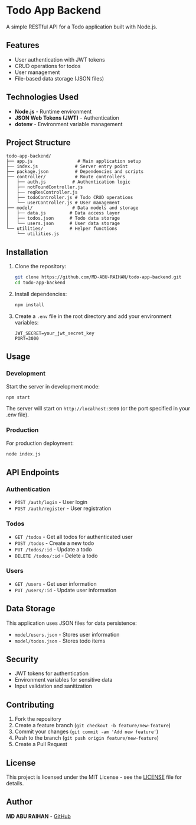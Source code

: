 # Todo App Backend

A simple RESTful API for a Todo application built with Node.js.

## Features

- User authentication with JWT tokens
- CRUD operations for todos
- User management
- File-based data storage (JSON files)

## Technologies Used

- **Node.js** - Runtime environment
- **JSON Web Tokens (JWT)** - Authentication
- **dotenv** - Environment variable management

## Project Structure

```
todo-app-backend/
├── app.js                 # Main application setup
├── index.js              # Server entry point
├── package.json          # Dependencies and scripts
├── controller/           # Route controllers
│   ├── auth.js          # Authentication logic
│   ├── notFoundController.js
│   ├── reqResController.js
│   ├── todoController.js # Todo CRUD operations
│   └── userController.js # User management
├── model/               # Data models and storage
│   ├── data.js         # Data access layer
│   ├── todos.json      # Todo data storage
│   └── users.json      # User data storage
└── utilities/          # Helper functions
    └── utilities.js
```

## Installation

1. Clone the repository:
   ```bash
   git clone https://github.com/MD-ABU-RAIHAN/todo-app-backend.git
   cd todo-app-backend
   ```

2. Install dependencies:
   ```bash
   npm install
   ```

3. Create a `.env` file in the root directory and add your environment variables:
   ```
   JWT_SECRET=your_jwt_secret_key
   PORT=3000
   ```

## Usage

### Development
Start the server in development mode:
```bash
npm start
```

The server will start on `http://localhost:3000` (or the port specified in your .env file).

### Production
For production deployment:
```bash
node index.js
```

## API Endpoints

### Authentication
- `POST /auth/login` - User login
- `POST /auth/register` - User registration

### Todos
- `GET /todos` - Get all todos for authenticated user
- `POST /todos` - Create a new todo
- `PUT /todos/:id` - Update a todo
- `DELETE /todos/:id` - Delete a todo

### Users
- `GET /users` - Get user information
- `PUT /users/:id` - Update user information

## Data Storage

This application uses JSON files for data persistence:
- `model/users.json` - Stores user information
- `model/todos.json` - Stores todo items

## Security

- JWT tokens for authentication
- Environment variables for sensitive data
- Input validation and sanitization

## Contributing

1. Fork the repository
2. Create a feature branch (`git checkout -b feature/new-feature`)
3. Commit your changes (`git commit -am 'Add new feature'`)
4. Push to the branch (`git push origin feature/new-feature`)
5. Create a Pull Request

## License

This project is licensed under the MIT License - see the [LICENSE](LICENSE) file for details.

## Author

**MD ABU RAIHAN** - [GitHub](https://github.com/MD-ABU-RAIHAN)
